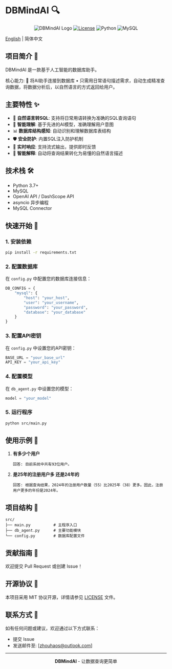 # DBMindAI 🔍

<div align="center">

![DBMindAI Logo](https://img.shields.io/badge/DBMindAI-智能数据库助手-blue)
[![License](https://img.shields.io/badge/license-MIT-green.svg)](LICENSE)
![Python](https://img.shields.io/badge/Python-3.7+-yellow)
![MySQL](https://img.shields.io/badge/MySQL-Support-orange)

</div>

[English](README.md) | 简体中文

## 项目简介 📖

DBMindAI 是一款基于人工智能的数据库助手。

核心能力:
🔹 将AI助手连接到数据库
• 只需用日常语句描述需求，自动生成精准查询数据，将数据分析后，以自然语言的方式返回给用户。

## 主要特性 ✨

- 🤖 **自然语言转SQL**: 支持将日常用语转换为准确的SQL查询语句
- 🎯 **智能理解**: 基于先进的AI模型，准确理解用户意图
- 📊 **数据库结构感知**: 自动识别和理解数据库表结构
- 🛡️ **安全防护**: 内置SQL注入防护机制
- 🔄 **实时响应**: 支持流式输出，提供即时反馈
- 📝 **智能解释**: 自动将查询结果转化为易懂的自然语言描述

## 技术栈 🛠️

- Python 3.7+
- MySQL
- OpenAI API / DashScope API
- asyncio 异步编程
- MySQL Connector

## 快速开始 🚀

### 1. 安装依赖

```bash
pip install -r requirements.txt
```

### 2. 配置数据库

在 `config.py` 中配置您的数据库连接信息：

```python
DB_CONFIG = {
    "mysql": {
        "host": "your_host",
        "user": "your_username",
        "password": "your_password",
        "database": "your_database"
    }
}
```

### 3. 配置API密钥

在 `config.py` 中设置您的API密钥：

```python
BASE_URL = "your_base_url"
API_KEY = "your_api_key"
```

### 4. 配置模型

在 `db_agent.py` 中设置您的模型：

```python
model = "your_model"
```

### 5. 运行程序

```bash
python src/main.py
```

## 使用示例 📝

1. **有多少个用户**
   ```
   回答: 目前系统中共有93位用户。
   ```

2. **是25年的注册用户多 还是24年的**
   ```
   回答: 根据查询结果，2024年的注册用户数量（55）比2025年（38）更多。因此，注册用户更多的年份是2024年。
   ```

## 项目结构 📁

```
src/
├── main.py          # 主程序入口
├── db_agent.py      # 主要功能模块
└── config.py        # 数据库配置文件
```

## 贡献指南 🤝

欢迎提交 Pull Request 或创建 Issue！

## 开源协议 📄

本项目采用 MIT 协议开源，详情请参见 [LICENSE](LICENSE) 文件。

## 联系方式 📮

如有任何问题或建议，欢迎通过以下方式联系：

- 提交 Issue
- 发送邮件至: [zhouhaos@outlook.com]

---

<div align="center">

**DBMindAI** - 让数据查询更简单

</div> 